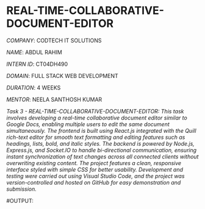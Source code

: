 #  REAL-TIME-COLLABORATIVE-DOCUMENT-EDITOR

*COMPANY*: CODTECH IT SOLUTIONS

*NAME*: ABDUL RAHIM

*INTERN ID*: CT04DH490

*DOMAIN*: FULL STACK WEB DEVELOPMENT

*DURATION*: 4 WEEKS

*MENTOR*: NEELA SANTHOSH KUMAR

*Task 3 - REAL-TIME-COLLABORATIVE-DOCUMENT-EDITOR:
This task involves developing a real-time collaborative document editor similar to Google Docs, enabling multiple users to edit the same document simultaneously. The frontend is built using React.js integrated with the Quill rich-text editor for smooth text formatting and editing features such as headings, lists, bold, and italic styles. The backend is powered by Node.js, Express.js, and Socket.IO to handle bi-directional communication, ensuring instant synchronization of text changes across all connected clients without overwriting existing content. The project features a clean, responsive interface styled with simple CSS for better usability. Development and testing were carried out using Visual Studio Code, and the project was version-controlled and hosted on GitHub for easy demonstration and submission.*

#OUTPUT:



